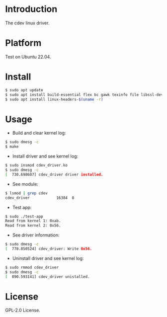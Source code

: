 
# Introduction

The cdev linux driver.


# Platform

Test on Ubuntu 22.04.


# Install

```bash
$ sudo apt update
$ sudo apt install build-essential flex bc gawk texinfo file libssl-dev libncurses-dev
$ sudo apt install linux-headers-$(uname -r)
```


# Usage

- Build and clear kernel log:

```bash
$ sudo dmesg -c
$ make
```

- Install driver and see kernel log:

```bash
$ sudo insmod cdev_driver.ko
$ sudo dmesg -c
[  730.698607] cdev_driver driver installed.
```

- See module:

```bash
$ lsmod | grep cdev
cdev_driver            16384  0
```

- Test app:

```bash
$ sudo ./test-app
Read from kernel 1: 0xab.
Read from kernel 2: 0x56.
```

- See driver information:

```bash
$ sudo dmesg -c
[  778.850524] cdev_driver: Write 0x56.
```

- Uninstall driver and see kernel log:

```bash
$ sudo rmmod cdev_driver
$ sudo dmesg -c
[  890.593141] cdev_driver unistalled.
```


# License

GPL-2.0 License.

